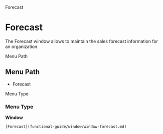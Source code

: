 
Forecast
# Forecast


The Forecast window allows to maintain the sales forecast information for an organization.

Menu Path
## Menu Path



- Forecast

Menu Type
### Menu Type

**Window**


```
[Forecast](functional-guide/window/window-forecast.md)
```